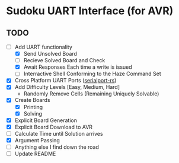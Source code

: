 # Sudoku UART Interface (for AVR)

## TODO

- [ ] Add UART functionality
  - [X] Send Unsolved Board
  - [ ] Recieve Solved Board and Check
  - [X] Await Responses Each time a write is issued
  - [ ] Interractive Shell Conforming to the Haze Command Set
- [X] Cross Platform UART Ports ([serialport-rs](https://github.com/Susurrus/serialport-rs))
- [X] Add Difficulty Levels [Easy, Medium, Hard]
  - Randomly Remove Cells (Remaining Uniquely Solvable)
- [X] Create Boards
  - [X] Printing
  - [X] Solving
- [X] Explicit Board Generation
- [X] Explicit Board Download to AVR
- [ ] Calculate Time until Solution arrives
- [X] Argument Passing
- [ ] Anything else I find down the road
- [ ] Update README

